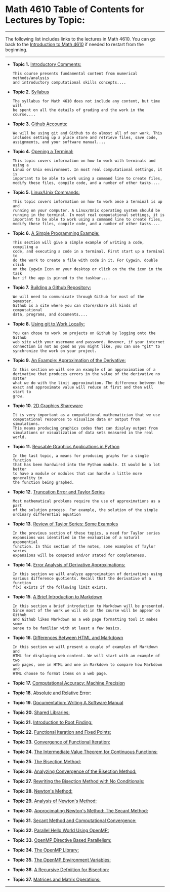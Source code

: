 
# Math 4610 Table of Contents for Lectures by Topic:

<hr>

The following list includes links to the lectures in Math 4610. You can go back
to the [Introduction to Math 4610](../../../README.md) if needed to restart from
the beginning.

<hr>

  * **Topic 1.** [Introductory Comments:](../../topic_01/md/topic_01.md)

        This course presents fundamental content from numerical methods/analysis
        and introductory computational skills concepts....

  * **Topic 2.** [Syllabus](../../topic_02/pdf/embed_02.md)

        The syllabus for Math 4610 does not include any content, but time will
        be spent on all the details of grading and the work in the course....

  * **Topic 3.** [Github Accounts:](../../topic_03/md/topic_03.md) 

        We will be using git and Github to do almost all of our work. This
        includes setting up a place store and retrieve files, save code,
        assignments, and your software manual....

  * **Topic 4.** [Opening a Terminal:](../../topic_04/md/topic_04.md)

        This topic covers information on how to work with terminals and using a
        Linux or Unix environment. In most real computational settings, it is
        important to be able to work using a command line to create files,
        modify these files, compile code, and a number of other tasks....

  * **Topic 5.** [Linux/Unix Commands:](../../topic_05/md/topic_05.md) 

        This topic covers information on how to work once a terminal is up and
        running on your computer. A Linux/Unix operating system should be
        running in the terminal. In most real computational settings, it is
        important to be able to work using a command line to create files,
        modify these files, compile code, and a number of other tasks....

  * **Topic 6.** [A Simple Programming Example:](../../topic_06/md/topic_06.md)

        This section will give a simple example of writing a code, compiling a
        code, and executing a code in a terminal. First start up a terminal to
        do the work to create a file with code in it. For Cygwin, double click
        on the Cygwin Icon on your desktop or click on the the icon in the task
        bar if the app is pinned to the taskbar....

  * **Topic 7.** [Building a Github Repository:](../../topic_07/md/topic_07.md)

        We will need to communicate through Github for most of the semester.
        Github is a site where you can store/share all kinds of computational
        data, programs, and documents....

  * **Topic 8.** [Using git to Work Locally:](../../topic_08/md/topic_08.md)

        You can chose to work on projects on Github by logging onto the Github
        web site with your username and password. However, if your internet
        connection is not as good as you might like, you can use "git" to
        synchronize the work on your project.

  * **Topic 9.** [An Example: Approximation of the Derivative:](../../topic_09/html/topic_09.html)

        In this section we will see an example of an approximation of a
        derivative that produces errors in the value of the derivative no matter
        what we do with the limit approximation. The difference between the
        exact and approximate value will reduce at first and then will start to
        grow.

  * **Topic 10.** [2D Graphics Shareware](../../topic_10/html/topic_10.html)

        It is very important as a computational mathematician that we use
        computational resources to visualize data or output from simulations.
        This means producing graphics codes that can display output from
        simulations or visualization of data sets measured in the real world.

  * **Topic 11.** [Reusable Graphics Applications in Python](../../topic_11/html/topic_11.html)

        In the last topic, a means for producing graphs for a single function
        that has been hardwired into the Python module. It would be a lot better
        to have a module or modules that can handle a little more generality in
        the function being graphed.

  * **Topic 12.** [Truncation Error and Taylor Series](../../topic_12/html/topic_12.html)

        Most mathematical problems require the use of approximations as a part
        of the solution process. For example, the solution of the simple
        ordinary differential equation

  * **Topic 13.** [Review of Taylor Series: Some Examples](../../topic_13/html/topic_13.html)

        In the previous section of these topics, a need for Taylor series
        expansions was identified in the evaluation of a natural exponential
        function. In this section of the notes, some examples of Taylor series
        expansions will be computed and/or stated for completeness.

  * **Topic 14.** [Error Analysis of Derivative Approximations:](../../topic_14/html/topic_14.html)

        In this section we will analyze approximation of derivatives using
        various difference quotients. Recall that the derivative of a function
        f(x) exists if the following limit exists.

  * **Topic 15.** [A Brief Introduction to Markdown](../../topic_15/md/topic_15.md)

        In this section a brief introduction to Markdown will be presented.
        Since most of the work we will do in the course will be appear on Github
        and Github likes Markdown as a web page formatting tool it makes some
        sense to be familiar with at least a few basics.

  * **Topic 16.** [Differences Between HTML and Markdown](../../topic_16/md/topic_16.md)

        In this section we will present a couple of examples of Markdown and
        HTML for displaying web content. We will start with an example of two
        web pages, one in HTML and one in Markdown to compare how Markdown and
        HTML choose to format items on a web page.

  * **Topic 17.** [Computational Accuracy: Machine Precision](../../topic_17/html/topic_17.html)

  * **Topic 18.** [Absolute and Relative Error:](../../topic_18/md/topic_18.md)

  * **Topic 19.** [Documentation: Writing A Software Manual](../../topic_19/md/topic_19.md)

  * **Topic 20.** [Shared Libraries:](../../topic_20/md/topic_20.md)

  * **Topic 21.** [Introduction to Root Finding:](../../topic_21/md/topic_21.md)

  * **Topic 22.** [Functional Iteration and Fixed Points:](../../topic_22/md/topic_22.md)

  * **Topic 23.** [Convergence of Functional Iteration:](../../topic_23/md/topic_23.md)

  * **Topic 24.** [The Intermediate Value Theorem for Continuous Functions:](../../topic_24/md/topic_24.md)

  * **Topic 25.** [The Bisection Method:](../../topic_25/md/topic_25.md)

  * **Topic 26.** [Analyzing Convergence of the Bisection Method:](../../topic_26/md/topic_26.md)

  * **Topic 27.** [Rewriting the Bisection Method with No Conditionals:](../../topic_27/md/topic_27.md)

  * **Topic 28.** [Newton's Method:](../../topic_28/md/topic_28.md)

  * **Topic 29.** [Analysis of Newton's Method:](../../topic_29/md/topic_29.md)

  * **Topic 30.** [Approcimating Newton's Method: The Secant Method:](../../topic_30/md/topic_30.md)

  * **Topic 31.** [Secant Method and Computational Convergence:](../../topic_31/md/topic_31.md)

  * **Topic 32.** [Parallel Hello World Using OpenMP:](../../topic_32/md/topic_32.md)

  * **Topic 33.** [OpenMP Directive Based Parallelism:](../../topic_33/md/topic_33.md)

  * **Topic 34.** [The OpenMP Library:](../../topic_34/md/topic_34.md)

  * **Topic 35.** [The OpenMP Environment Variables:](../../topic_35/md/topic_35.md)

  * **Topic 36.** [A Recursive Defniition for Bisection:](../../topic_36/md/topic_36.md)

  * **Topic 37.** [Matrices and Matrix Operations:](../../topic_37/md/topic_37.md)

<hr>

